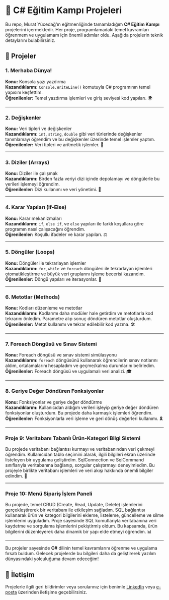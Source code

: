 ﻿# 🚀 C# Eğitim Kampı Projeleri

Bu repo, Murat Yücedağ'ın eğitmenliğinde tamamladığım **C# Eğitim Kampı** projelerini içermektedir. Her proje, programlamadaki temel kavramları öğrenmem ve uygulamam için önemli adımlar oldu. Aşağıda projelerin teknik detaylarını bulabilirsiniz.

## 📂 Projeler

### 1. Merhaba Dünya!
**Konu:** Konsola yazı yazdırma  
**Kazandıklarım:** `Console.WriteLine()` komutuyla C# programının temel yapısını keşfettim.  
**Öğrenilenler:** Temel yazdırma işlemleri ve giriş seviyesi kod yapıları. 🌍

---

### 2. Değişkenler
**Konu:** Veri tipleri ve değişkenler  
**Kazandıklarım:** `int`, `string`, `double` gibi veri türlerinde değişkenler tanımlamayı öğrendim ve bu değişkenler üzerinde temel işlemler yaptım.  
**Öğrenilenler:** Veri tipleri ve aritmetik işlemler. 🔢

---

### 3. Diziler (Arrays)
**Konu:** Diziler ile çalışmak  
**Kazandıklarım:** Birden fazla veriyi dizi içinde depolamayı ve döngülerle bu verileri işlemeyi öğrendim.  
**Öğrenilenler:** Dizi kullanımı ve veri yönetimi. 🧩

---

### 4. Karar Yapıları (If-Else)
**Konu:** Karar mekanizmaları  
**Kazandıklarım:** `if`, `else if`, ve `else` yapıları ile farklı koşullara göre programın nasıl çalışacağını öğrendim.  
**Öğrenilenler:** Koşullu ifadeler ve karar yapıları. ⚖️

---

### 5. Döngüler (Loops)
**Konu:** Döngüler ile tekrarlayan işlemler  
**Kazandıklarım:** `for`, `while` ve `foreach` döngüleri ile tekrarlayan işlemleri otomatikleştirme ve büyük veri gruplarını işleme becerisi kazandım.  
**Öğrenilenler:** Döngü yapıları ve iterasyonlar. 🔄

---

### 6. Metotlar (Methods)
**Konu:** Kodları düzenleme ve metotlar  
**Kazandıklarım:** Kodlarımı daha modüler hale getirdim ve metotlarla kod tekrarını önledim. Parametre alıp sonuç döndüren metotlar oluşturdum.  
**Öğrenilenler:** Metot kullanımı ve tekrar edilebilir kod yazma. 🛠️

---

### 7. Foreach Döngüsü ve Sınav Sistemi
**Konu:** Foreach döngüsü ve sınav sistemi simülasyonu  
**Kazandıklarım:** `foreach` döngüsünü kullanarak öğrencilerin sınav notlarını aldım, ortalamalarını hesapladım ve geçme/kalma durumlarını belirledim.  
**Öğrenilenler:** Foreach döngüsü ve uygulamalı veri analizi. 🎓

---

### 8. Geriye Değer Döndüren Fonksiyonlar
**Konu:** Fonksiyonlar ve geriye değer döndürme  
**Kazandıklarım:** Kullanıcıdan aldığım verileri işleyip geriye değer döndüren fonksiyonlar oluşturdum. Bu projede daha karmaşık işlemleri öğrendim.  
**Öğrenilenler:** Fonksiyonlarla veri işleme ve geri dönüş değerleri kullanımı. 🎗️

---

### Proje 9: Veritabanı Tabanlı Ürün-Kategori Bilgi Sistemi
Bu projede veritabanı bağlantısı kurmayı ve veritabanından veri çekmeyi öğrendim. Kullanıcıdan tablo seçimini alarak, ilgili bilgileri ekran üzerinde listeleyen bir uygulama geliştirdim. SqlConnection ve SqlCommand sınıflarıyla veritabanına bağlanıp, sorgular çalıştırmayı deneyimledim. Bu projeyle birlikte veritabanı işlemleri ve veri akışı hakkında önemli bilgiler edindim. 💾

---

### Proje 10: Menü Sipariş İşlem Paneli
Bu projede, temel CRUD (Create, Read, Update, Delete) işlemlerini gerçekleştirerek bir veritabanı ile etkileşim sağladım. SQL bağlantısı kullanarak ürün ve kategori bilgilerini ekleme, listeleme, güncelleme ve silme işlemlerini uyguladım. Proje sayesinde SQL komutlarıyla veritabanına veri kaydetme ve sorgulama işlemlerini pekiştirmiş oldum. Bu kapsamda, ürün bilgilerini düzenleyerek daha dinamik bir yapı elde etmeyi öğrendim. 📊

---

Bu projeler sayesinde **C#** dilinin temel kavramlarını öğrenme ve uygulama fırsatı buldum. Gelecek projelerde bu bilgileri daha da geliştirerek yazılım dünyasındaki yolculuğuma devam edeceğim!

## 🚀 İletişim
Projelerle ilgili geri bildirimler veya sorularınız için benimle [LinkedIn](https://www.linkedin.com/in/esratosunnn/) veya [e-posta](mailto:esratosun171@gmail.com) üzerinden iletişime geçebilirsiniz.
